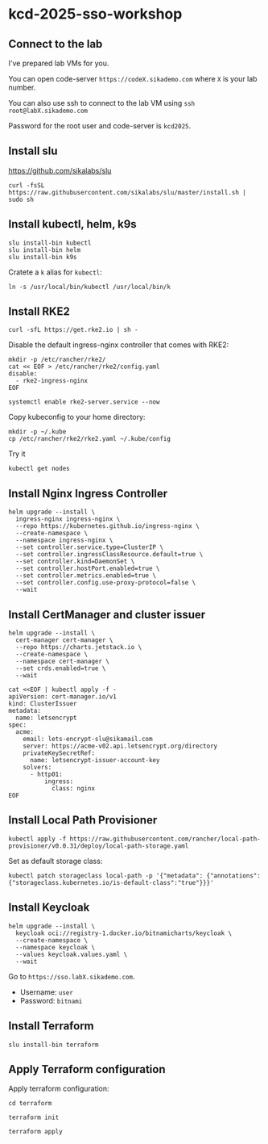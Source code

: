 # kcd-2025-sso-workshop

## Connect to the lab

I've prepared lab VMs for you.

You can open code-server `https://codeX.sikademo.com` where `X` is your lab number.

You can also use ssh to connect to the lab VM using `ssh root@labX.sikademo.com`

Password for the root user and code-server is `kcd2025`.

## Install slu

<https://github.com/sikalabs/slu>

```
curl -fsSL https://raw.githubusercontent.com/sikalabs/slu/master/install.sh | sudo sh
```

## Install kubectl, helm, k9s

```
slu install-bin kubectl
slu install-bin helm
slu install-bin k9s
```

Cratete a `k` alias for `kubectl`:

```
ln -s /usr/local/bin/kubectl /usr/local/bin/k
```

## Install RKE2

```
curl -sfL https://get.rke2.io | sh -
```

Disable the default ingress-nginx controller that comes with RKE2:

```
mkdir -p /etc/rancher/rke2/
cat << EOF > /etc/rancher/rke2/config.yaml
disable:
  - rke2-ingress-nginx
EOF
```

```
systemctl enable rke2-server.service --now
```

Copy kubeconfig to your home directory:

```
mkdir -p ~/.kube
cp /etc/rancher/rke2/rke2.yaml ~/.kube/config
```

Try it

```
kubectl get nodes
```

## Install Nginx Ingress Controller

```
helm upgrade --install \
  ingress-nginx ingress-nginx \
  --repo https://kubernetes.github.io/ingress-nginx \
  --create-namespace \
  --namespace ingress-nginx \
  --set controller.service.type=ClusterIP \
  --set controller.ingressClassResource.default=true \
  --set controller.kind=DaemonSet \
  --set controller.hostPort.enabled=true \
  --set controller.metrics.enabled=true \
  --set controller.config.use-proxy-protocol=false \
  --wait
```

## Install CertManager and cluster issuer

```
helm upgrade --install \
  cert-manager cert-manager \
  --repo https://charts.jetstack.io \
  --create-namespace \
  --namespace cert-manager \
  --set crds.enabled=true \
  --wait
```

```
cat <<EOF | kubectl apply -f -
apiVersion: cert-manager.io/v1
kind: ClusterIssuer
metadata:
  name: letsencrypt
spec:
  acme:
    email: lets-encrypt-slu@sikamail.com
    server: https://acme-v02.api.letsencrypt.org/directory
    privateKeySecretRef:
      name: letsencrypt-issuer-account-key
    solvers:
      - http01:
          ingress:
            class: nginx
EOF
```

## Install Local Path Provisioner

```
kubectl apply -f https://raw.githubusercontent.com/rancher/local-path-provisioner/v0.0.31/deploy/local-path-storage.yaml
```

Set as default storage class:

```
kubectl patch storageclass local-path -p '{"metadata": {"annotations":{"storageclass.kubernetes.io/is-default-class":"true"}}}'
```

## Install Keycloak

```
helm upgrade --install \
  keycloak oci://registry-1.docker.io/bitnamicharts/keycloak \
  --create-namespace \
  --namespace keycloak \
  --values keycloak.values.yaml \
  --wait
```

Go to `https://sso.labX.sikademo.com`.

- Username: `user`
- Password: `bitnami`

## Install Terraform

```
slu install-bin terraform
```

## Apply Terraform configuration

Apply terraform configuration:

```
cd terraform
```

```
terraform init
```

```
terraform apply
```
